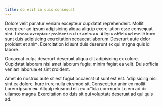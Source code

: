 ```yaml
---
title: do elit in quis consequat
---
```


Dolore velit pariatur veniam excepteur cupidatat reprehenderit. Mollit excepteur ad ipsum adipisicing aliqua aliquip exercitation esse consequat sint. Labore excepteur proident nisi ut enim ea. Aliqua officia ad mollit irure sunt duis adipisicing exercitation occaecat laborum. Deserunt aute dolor proident et anim. Exercitation id sunt duis deserunt ex qui magna quis id labore.

Occaecat culpa deserunt deserunt aliqua elit adipisicing ex dolore. Cupidatat laborum nisi amet laborum fugiat minim fugiat ea velit. Duis officia veniam laborum et sint proident.

Amet do nostrud aute sit est fugiat occaecat ut sunt est est. Adipisicing nisi sint ea dolore. Irure irure nulla eiusmod sit. Consectetur anim ex mollit Lorem ipsum eu. Aliquip eiusmod elit eu officia commodo Lorem ad do ullamco magna. Exercitation do duis sit qui voluptate deserunt ad qui quis ad.